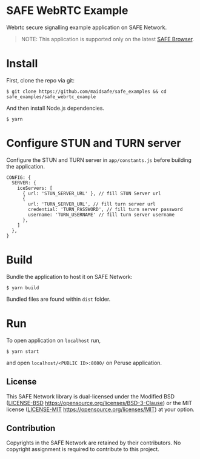 # SAFE WebRTC Example
Webrtc secure signalling example application on SAFE Network.

> NOTE: This application is supported only on the latest [SAFE Browser](https://github.com/maidsafe/safe_browser/releases/latest).
# Install

First, clone the repo via git:
```
$ git clone https://github.com/maidsafe/safe_examples && cd safe_examples/safe_webrtc_example
```

And then install Node.js dependencies.

```
$ yarn
```

# Configure STUN and TURN server

Configure the STUN and TURN server in `app/constants.js` before building the application.

```
CONFIG: {
  SERVER: {
    iceServers: [
      { url: 'STUN_SERVER_URL' }, // fill STUN Server url
      {
        url: 'TURN_SERVER_URL', // fill turn server url
        credential: 'TURN_PASSWORD', // fill turn server password
        username: 'TURN_USERNAME' // fill turn server username
      },
    ]
  },
}
```

# Build

Bundle the application to host it on SAFE Network:
```
$ yarn build
```

Bundled files are found within `dist` folder.


# Run

To open application on `localhost` run,
```
$ yarn start
```
and open `localhost/<PUBLIC ID>:8080/` on Peruse application.

## License

This SAFE Network library is dual-licensed under the Modified BSD ([LICENSE-BSD](LICENSE-BSD) https://opensource.org/licenses/BSD-3-Clause) or the MIT license ([LICENSE-MIT](LICENSE-MIT) https://opensource.org/licenses/MIT) at your option.

## Contribution

Copyrights in the SAFE Network are retained by their contributors. No copyright assignment is required to contribute to this project.